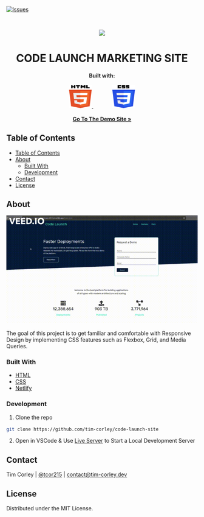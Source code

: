 <!-- PROJECT SHIELDS -->

[![Issues][issues-shield]][issues-url]

<!-- PROJECT HEADER/LOGO -->
<br />
<p align="center">
  <a href="https://reverent-hermann-0912ed.netlify.app/index.html">
    <img src="https://img.icons8.com/nolan/128/google-sites.png"/>
  </a>

  <h1 align="center">CODE LAUNCH MARKETING SITE</h1>

  <h4 align="center">
    <div>Built with:</div>
    <br />
    <a href="https://developer.mozilla.org/en-US/docs/Web/HTML">
        <img src="./images/html-5.svg" alt="Logo" width="60" height="60">
    </a>
    <a style="margin-left: 50px" href="https://developer.mozilla.org/en-US/docs/Web/CSS">
        <img src="./images/css-3.svg" alt="Logo" width="60" height="60">
    </a>
    <br />
    <br />
    <a href="https://reverent-hermann-0912ed.netlify.app/index.html"><strong>Go To The Demo Site »</strong></a>
    <br />
  </p>
</p>

## Table of Contents

- [Table of Contents](#table-of-contents)
- [About](#about)
  - [Built With](#built-with)
  - [Development](#development)
- [Contact](#contact)
- [License](#license)

## About

[![site-walkthrough](/images/demo.gif)](https://reverent-hermann-0912ed.netlify.app/index.html)

The goal of this project is to get familiar and comfortable with Responsive Design by implementing CSS features such as Flexbox, Grid, and Media Queries. 

### Built With

- [HTML](https://developer.mozilla.org/en-US/docs/Web/HTML)
- [CSS](https://developer.mozilla.org/en-US/docs/Web/CSS)
- [Netlify](https://docs.netlify.com/)

### Development

1. Clone the repo

```sh
git clone https://github.com/tim-corley/code-launch-site
```

2. Open in VSCode & Use [Live Server](https://marketplace.visualstudio.com/items?itemName=ritwickdey.LiveServer) to Start a Local Development Server


## Contact

Tim Corley | [@tcor215](https://twitter.com/tcor215) | contact@tim-corley.dev

## License

Distributed under the MIT License.

[issues-shield]: https://img.shields.io/github/issues/tim-corley/react-crud-app?color=red&style=for-the-badge
[issues-url]: https://github.com/tim-corley/react-crud-app/issues